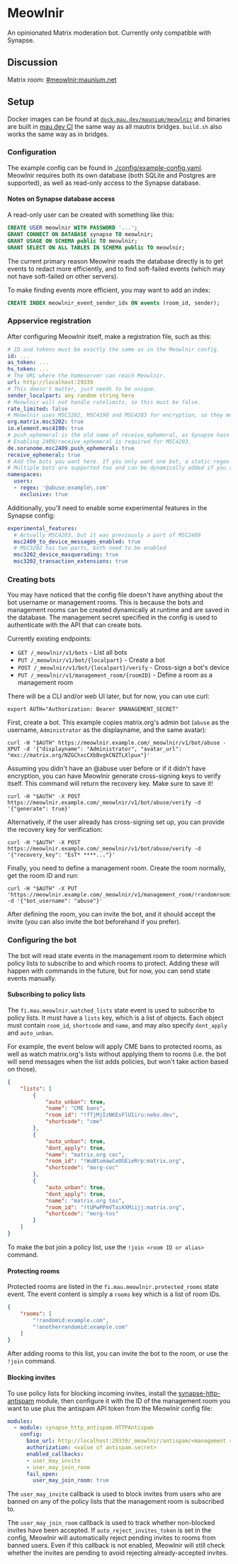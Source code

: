 # Meowlnir
An opinionated Matrix moderation bot. Currently only compatible with Synapse.

## Discussion
Matrix room: [#meowlnir:maunium.net](https://matrix.to/#/#meowlnir:maunium.net)

## Setup
Docker images can be found at [`dock.mau.dev/maunium/meowlnir`] and binaries
are built in [mau.dev CI] the same way as all mautrix bridges. `build.sh` also
works the same way as in bridges.

[`dock.mau.dev/maunium/meowlnir`]: https://mau.dev/maunium/meowlnir/container_registry
[mau.dev CI]: https://mau.dev/maunium/meowlnir/-/pipelines?ref=main

### Configuration
The example config can be found in [./config/example-config.yaml]. Meowlnir
requires both its own database (both SQLite and Postgres are supported), as
well as read-only access to the Synapse database.

[./config/example-config.yaml]: (https://github.com/maunium/meowlnir/blob/main/config/example-config.yaml).

#### Notes on Synapse database access
A read-only user can be created with something like this:

```sql
CREATE USER meowlnir WITH PASSWORD '...';
GRANT CONNECT ON DATABASE synapse TO meowlnir;
GRANT USAGE ON SCHEMA public TO meowlnir;
GRANT SELECT ON ALL TABLES IN SCHEMA public TO meowlnir;
```

The current primary reason Meowlnir reads the database directly is to get
events to redact more efficiently, and to find soft-failed events (which
may not have soft-failed on other servers).

To make finding events more efficient, you may want to add an index:

```sql
CREATE INDEX meowlnir_event_sender_idx ON events (room_id, sender);
```

### Appservice registration
After configuring Meowlnir itself, make a registration file, such as this:

```yaml
# ID and tokens must be exactly the same as in the Meowlnir config.
id: ...
as_token: ...
hs_token: ...
# The URL where the homeserver can reach Meowlnir.
url: http://localhost:29339
# This doesn't matter, just needs to be unique.
sender_localpart: any random string here
# Meowlnir will not handle ratelimits, so this must be false.
rate_limited: false
# Meowlnir uses MSC3202, MSC4190 and MSC4203 for encryption, so they must be enabled.
org.matrix.msc3202: true
io.element.msc4190: true
# push_ephemeral is the old name of receive_ephemeral, as Synapse hasn't stabilized MSC2409 support yet.
# Enabling 2409/receive_ephemeral is required for MSC4203.
de.sorunome.msc2409.push_ephemeral: true
receive_ephemeral: true
# Add the bots you want here. If you only want one bot, a static regex is enough.
# Multiple bots are supported too and can be dynamically added if you set a non-static regex (e.g. `@moderation_.+:example\.com`)
namespaces:
  users:
  - regex: '@abuse:example\.com'
    exclusive: true
```

Additionally, you'll need to enable some experimental features in the Synapse config:

```yaml
experimental_features:
  # Actually MSC4203, but it was previously a part of MSC2409
  msc2409_to_device_messages_enabled: true
  # MSC3202 has two parts, both need to be enabled
  msc3202_device_masquerading: true
  msc3202_transaction_extensions: true
```

### Creating bots
You may have noticed that the config file doesn't have anything about the bot
username or management rooms. This is because the bots and management rooms can
be created dynamically at runtime and are saved in the database. The management
secret specified in the config is used to authenticate with the API that can
create bots.

Currently existing endpoints:

* `GET /_meowlnir/v1/bots` - List all bots
* `PUT /_meowlnir/v1/bot/{localpart}` - Create a bot
* `POST /_meowlnir/v1/bot/{localpart}/verify` - Cross-sign a bot's device
* `PUT /_meowlnir/v1/management_room/{roomID}` - Define a room as a management room

There will be a CLI and/or web UI later, but for now, you can use curl:

```shell
export AUTH="Authorization: Bearer $MANAGEMENT_SECRET"
```

First, create a bot. This example copies matrix.org's admin bot (`abuse` as the
username, `Administrator` as the displayname, and the same avatar):

```shell
curl -H "$AUTH" https://meowlnir.example.com/_meowlnir/v1/bot/abuse -XPUT -d '{"displayname": "Administrator", "avatar_url": "mxc://matrix.org/NZGChxcCXbBvgkCNZTLXlpux"}'
```

Assuming you didn't have an @abuse user before or if it didn't have encryption,
you can have Meowlnir generate cross-signing keys to verify itself. This
command will return the recovery key. Make sure to save it!

```shell
curl -H "$AUTH" -X POST https://meowlnir.example.com/_meowlnir/v1/bot/abuse/verify -d '{"generate": true}'
```

Alternatively, if the user already has cross-signing set up, you can provide
the recovery key for verification:

```shell
curl -H "$AUTH" -X POST https://meowlnir.example.com/_meowlnir/v1/bot/abuse/verify -d '{"recovery_key": "EsT* ****..."}'
```

Finally, you need to define a management room. Create the room normally, get
the room ID and run:

```shell
curl -H "$AUTH" -X PUT 'https://meowlnir.example.com/_meowlnir/v1/management_room/!randomroomid:example.com' -d '{"bot_username": "abuse"}'
```

After defining the room, you can invite the bot, and it should accept the invite
(you can also invite the bot beforehand if you prefer).

### Configuring the bot
The bot will read state events in the management room to determine which policy
lists to subscribe to and which rooms to protect. Adding these will happen with
commands in the future, but for now, you can send state events manually.

#### Subscribing to policy lists
The `fi.mau.meowlnir.watched_lists` state event is used to subscribe to policy
lists. It must have a `lists` key, which is a list of objects. Each object must
contain `room_id`, `shortcode` and `name`, and may also specify `dont_apply`
and `auto_unban`.

For example, the event below will apply CME bans to protected rooms, as well as
watch matrix.org's lists without applying them to rooms (i.e. the bot will send
messages when the list adds policies, but won't take action based on those).

```json
{
	"lists": [
		{
			"auto_unban": true,
			"name": "CME bans",
			"room_id": "!fTjMjIzNKEsFlUIiru:neko.dev",
			"shortcode": "cme"
		},
		{
			"auto_unban": true,
			"dont_apply": true,
			"name": "matrix.org coc",
			"room_id": "!WuBtumawCeOGEieRrp:matrix.org",
			"shortcode": "morg-coc"
		},
		{
			"auto_unban": true,
			"dont_apply": true,
			"name": "matrix.org tos",
			"room_id": "!tUPwPPmVTaiKXMiijj:matrix.org",
			"shortcode": "morg-tos"
		}
	]
}
```

To make the bot join a policy list, use the `!join <room ID or alias>` command.

#### Protecting rooms
Protected rooms are listed in the `fi.mau.meowlnir.protected_rooms` state event.
The event content is simply a `rooms` key which is a list of room IDs.

```json
{
	"rooms": [
		"!randomid:example.com",
		"!anotherrandomid:example.com"
	]
}
```

After adding rooms to this list, you can invite the bot to the room, or use the
`!join` command.

#### Blocking invites
To use policy lists for blocking incoming invites, install the
[synapse-http-antispam] module, then configure it with the ID of the management
room you want to use plus the antispam API token from the Meowlnir config file:

[synapse-http-antispam]: https://github.com/maunium/synapse-http-antispam

```yaml
modules:
  - module: synapse_http_antispam.HTTPAntispam
    config:
      base_url: http://localhost:29339/_meowlnir/antispam/<management room ID>
      authorization: <value of antispam.secret>
      enabled_callbacks:
      - user_may_invite
      - user_may_join_room
      fail_open:
        user_may_join_room: true
```

The `user_may_invite` callback is used to block invites from users who are
banned on any of the policy lists that the management room is subscribed to.

The `user_may_join_room` callback is used to track whether non-blocked invites
have been accepted. If `auto_reject_invites_token` is set in the config,
Meowlnir will automatically reject pending invites to rooms from banned users.
Even if this callback is not enabled, Meowlnir will still check whether the
invites are pending to avoid rejecting already-accepted invites.
